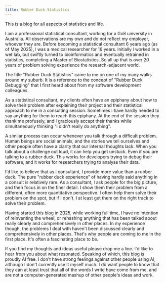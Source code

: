 ```yaml
---
title: Rubber Duck Statistics
---
```


This is a blog for all aspects of statistics and life.

I am a professional statistical consultant, working for a Go8 university in Australia. All observations are my own and do not reflect my employer, whoever they are. Before becoming a statistical consultant 6 years ago (as of May 2025), I was a medical researcher for 16 years. Initially I worked in a wet lab, but swiftly turned to bioinformatics and eventually retrained in statistics, completing a Master of Biostatistics. So all up that is over 20 years of problem solving experience the research-adjacent world.

The title "Rubber Duck Statistics" came to me on one of my many walks around my suburb. It is a reference to the concept of "Rubber Duck Debugging" that I first heard about from my software development colleagues.

As a statistical consultant, my clients often have an epiphany about how to solve their problem after explaining their project and their statistical approach to me in a consulting session. Sometimes I have hardly needed to say anything for them to reach this epiphany. At the end of the session they thank me profusely, and I graciously accept their thanks while simultaneously thinking "I didn't really do anything".

A similar process can occur whenever you talk through a difficult problem. Human beings are social animals, and the stories we tell ourselves and other people often have a clarity that our internal thoughts lack. When you talk about a challenge out loud, it can help you get unstuck. Even if you are talking to a rubber duck. This works for developers trying to debug their software, and it works for researchers trying to analyse their data.

I'd like to believe that as I consultant, I provide more value than a rubber duck. The pure "rubber duck experience" of having hardly said anything in a consult is relatively rare. As a consultant, I ask people for the big picture, and then focus in on the finer detail. I show them their problem from a different, often more quantitative perspective. I often help them solve their problem on the spot, but if I don't, I at least get them on the right track to solve their problem.

Having started this blog in 2025, while working full time, I have no intention of reinventing the wheel, or rehashing anything that has been talked about really clearly and comprehensively in other places. In my experience though, the problems I deal with haven't been discussed clearly and comprehensively in other places. That's why people are coming to me in the first place. It's often a fascinating place to be.

If you find my thoughts and ideas useful please drop me a line. I'd like to hear from you about what resonated. Speaking of which, this blog is proudly AI free. I don't have strong feelings against other people using AI, although I don't currently use it myself much. I do want people to know that they can at least trust that all of the words I write have come from me, and are not a computer-generated mashup of other people's ideas and work.

